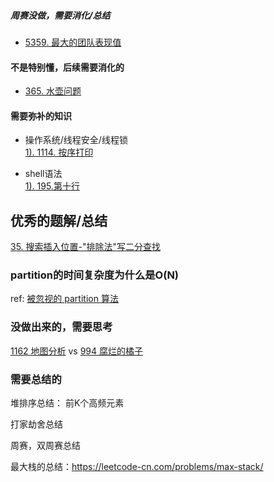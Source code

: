 ##### 周赛没做，需要消化/总结
- [5359. 最大的团队表现值](https://leetcode-cn.com/problems/maximum-performance-of-a-team/)  

#### 不是特别懂，后续需要消化的
- [365. 水壶问题](https://leetcode-cn.com/problems/water-and-jug-problem/)

#### 需要弥补的知识
- 操作系统/线程安全/线程锁      
[1). 1114. 按序打印](https://leetcode-cn.com/problems/print-in-order/solution/1114-an-xu-da-yin-python3de-5chong-jie-fa-by-tuotu/)

- shell语法      
[1). 195.第十行](https://leetcode-cn.com/problems/tenth-line/solution/3chong-fang-shi-by-thson/)


## 优秀的题解/总结
[35. 搜索插入位置-"排除法"写二分查找](https://leetcode-cn.com/problems/search-insert-position/solution/te-bie-hao-yong-de-er-fen-cha-fa-fa-mo-ban-python-/)


### partition的时间复杂度为什么是O(N)

ref: [被忽视的 partition 算法](https://www.jianshu.com/p/daebe1596ca6)


### 没做出来的，需要思考

[1162	地图分析](https://leetcode-cn.com/problems/as-far-from-land-as-possible) vs
[994 腐烂的橘子](https://leetcode-cn.com/problems/rotting-oranges)  

### 需要总结的

堆排序总结： 前K个高频元素

打家劫舍总结

周赛，双周赛总结

最大栈的总结：https://leetcode-cn.com/problems/max-stack/
